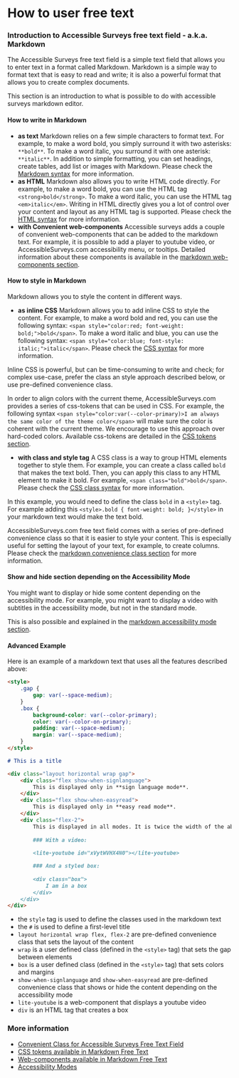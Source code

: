 # How to user free text

### Introduction to Accessible Surveys free text field - a.k.a. Markdown

The Accessible Surveys free text field is a simple text field that allows you to enter text in a format called Markdown. Markdown is a simple way to format text that is easy to read and write; it is also a powerful format that allows you to create complex documents.

This section is an introduction to what is possible to do with accessible surveys markdown editor.

#### How to write in Markdown

* **as text** Markdown relies on a few simple characters to format text. For example, to make a word bold, you simply surround it with two asterisks: `**bold**`. To make a word italic, you surround it with one asterisk: `**italic**`. In addition to simple formatting, you can set headings, create tables, add list or images with Markdown. Please check the [Markdown syntax](https://www.markdownguide.org/basic-syntax/) for more information.
* **as HTML** Markdown also allows you to write HTML code directly. For example, to make a word bold, you can use the HTML tag `<strong>bold</strong>`. To make a word italic, you can use the HTML tag `<em>italic</em>`. Writing in HTML directly gives you a lot of control over your content and layout as any HTML tag is supported. Please check the [HTML syntax](https://www.w3schools.com/html/default.asp) for more information.
* **with Convenient web-components** Accessible surveys adds a couple of convenient web-components that can be added to the markdown text. For example, it is possible to add a player to youtube video, or AccessibleSurveys.com accessibility menu, or tooltips. Detailed information about these components is available in the [markdown web-components section](md-web-components.md).

#### How to style in Markdown

Markdown allows you to style the content in different ways.

* **as inline CSS** Markdown allows you to add inline CSS to style the content. For example, to make a word bold and red, you can use the following syntax: `<span style="color:red; font-weight: bold;">bold</span>`. To make a word italic and blue, you can use the following syntax: `<span style="color:blue; font-style: italic;">italic</span>`. Please check the [CSS syntax](https://www.w3schools.com/css/default.asp) for more information.

Inline CSS is powerful, but can be time-consuming to write and check; for complex use-case, prefer the class an style approach described below, or use pre-defined convenience class.

In order to align colors with the current theme, AccessibleSurveys.com provides a series of css-tokens that can be used in CSS. For example, the following syntax `<span style="color:var(--color-primary)>I am always the same color of the theme color</span>` will make sure the color is coherent with the current theme. We encourage to use this approach over hard-coded colors. Available css-tokens are detailed in the [CSS tokens section](md-css-tokens.md).

* **with class and style tag** A CSS class is a way to group HTML elements together to style them. For example, you can create a class called `bold` that makes the text bold. Then, you can apply this class to any HTML element to make it bold. For example, `<span class="bold">bold</span>`. Please check the [CSS class syntax](https://www.w3schools.com/css/css\_howto.asp) for more information.

In this example, you would need to define the class `bold` in a `<style>` tag. For example adding this `<style>.bold { font-weight: bold; }</style>` in your markdown text would make the text bold.

AccessibleSurveys.com free text field comes with a series of pre-defined convenience class so that it is easier to style your content. This is especially useful for setting the layout of your text, for example, to create columns. Please check the [markdown convenience class section](md-convenience-class.md) for more information.

#### Show and hide section depending on the Accessibility Mode

You might want to display or hide some content depending on the accessibility mode. For example, you might want to display a video with subtitles in the accessibility mode, but not in the standard mode.

This is also possible and explained in the [markdown accessibility mode section](md-accessibility-mode.md).

#### Advanced Example

Here is an example of a markdown text that uses all the features described above:

```markdown
<style>
	.gap {
		gap: var(--space-medium);
	}
	.box {
		background-color: var(--color-primary);
		color: var(--color-on-primary);
		padding: var(--space-medium);
		margin: var(--space-medium);
	}
</style>

# This is a title

<div class="layout horizontal wrap gap">
	<div class="flex show-when-signlanguage">
		This is displayed only in **sign language mode**.
	</div>
	<div class="flex show-when-easyread">
		This is displayed only in **easy read mode**.
	</div>
	<div class="flex-2">
		This is displayed in all modes. It is twice the width of the above elements
		
		### With a video:
		
		<lite-youtube id="xVytWVHX4N0"></lite-youtube>

		### And a styled box: 
		
		<div class="box">
			I am in a box
		</div>
	</div>
</div>

```

* the `style` tag is used to define the classes used in the markdown text
* the `#` is used to define a first-level title
* `layout horizontal wrap flex, flex-2` are pre-defined convenience class that sets the layout of the content
* `wrap` is a user defined class (defined in the `<style>` tag) that sets the gap between elements
* `box` is a user defined class (defined in the `<style>` tag) that sets colors and margins
* `show-when-signlanguage` and `show-when-easyread` are pre-defined convenience class that shows or hide the content depending on the accessibility mode
* `lite-youtube` is a web-component that displays a youtube video
* `div` is an HTML tag that creates a box

### More information

* [Convenient Class for Accessible Surveys Free Text Field](md-web-components.md)
* [CSS tokens available in Markdown Free Text](md-css-tokens.md)
* [Web-components available in Markdown Free Text](md-web-components.md)
* [Accessibility Modes](md-accessibility-mode.md)
